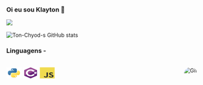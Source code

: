 ### Oi eu sou Klayton 👋


<div>
  <a href="https://www.linkedin.com/in/ton-chyod-s/" target="_blank"><img src="https://img.shields.io/badge/-LinkedIn-%230077B5?style=for-the-badge&logo=linkedin&logoColor=white" target="_blank"></a> 
</div>

![Ton-Chyod-s GitHub stats](https://github-readme-stats.vercel.app/api?username=Ton-Chyod-s&show_icons=true&theme=dracula)

### Linguagens - 

<div style="display: inline_block"><br>
<img align="center" alt="Klay-Python" height="30" width="40" src="https://raw.githubusercontent.com/devicons/devicon/master/icons/python/python-original.svg">
  <img align="center" alt="Klay-Csharp" height="30" width="40" src="https://raw.githubusercontent.com/devicons/devicon/master/icons/csharp/csharp-original.svg">
<img align="center" alt="Klay-Csharp" height="30" width="40" src="https://raw.githubusercontent.com/devicons/devicon/master/icons/javascript/javascript-original.svg">
  <img align="right" alt="Gif" height="150" style="border-radius:50px;" src="https://freepngimg.com/thumb/technology/35586-4-robot.png">
</div>

